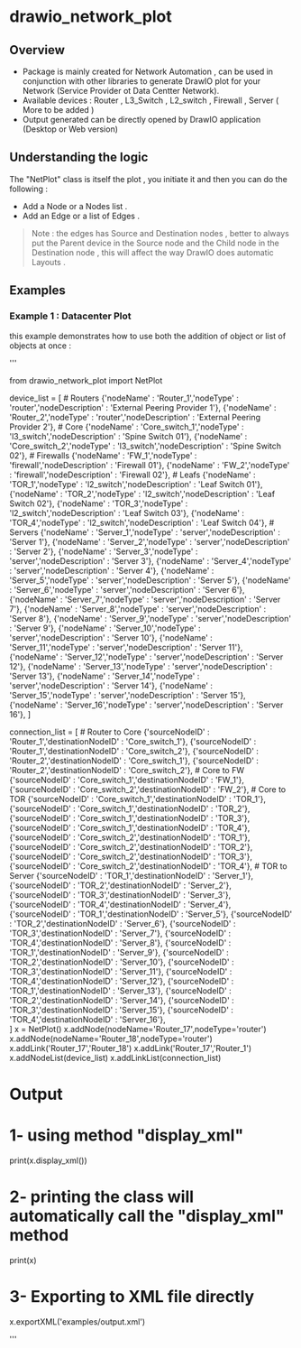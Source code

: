 # drawio_network_plot
## Overview
- Package is mainly created for Network Automation , can be used in conjunction with other libraries to generate DrawIO plot for your Network (Service Provider ot Data Centter Network).
- Available devices : Router , L3_Switch , L2_switch , Firewall , Server ( More to be added )
- Output generated can be directly opened by DrawIO application (Desktop or Web version)

## Understanding the logic 
The "NetPlot" class is itself the plot , you initiate it and then you can do the following : 
- Add a Node or a Nodes list .
- Add an Edge or a list of Edges .
>Note : the edges has Source and Destination nodes , better to always put the Parent device in the Source node and the Child node in the Destination node , this will affect the way DrawIO does automatic Layouts .

## Examples
### Example 1 : Datacenter Plot 
this example demonstrates how to use both the addition of object or list of objects at once : 

'''

from drawio_network_plot import NetPlot

device_list = [
                # Routers
                {'nodeName' : 'Router_1','nodeType' : 'router','nodeDescription' : 'External Peering Provider 1'},
                {'nodeName' : 'Router_2','nodeType' : 'router','nodeDescription' : 'External Peering Provider 2'},
                # Core
                {'nodeName' : 'Core_switch_1','nodeType' : 'l3_switch','nodeDescription' : 'Spine Switch 01'},
                {'nodeName' : 'Core_switch_2','nodeType' : 'l3_switch','nodeDescription' : 'Spine Switch 02'},
                # Firewalls
                {'nodeName' : 'FW_1','nodeType' : 'firewall','nodeDescription' : 'Firewall 01'},
                {'nodeName' : 'FW_2','nodeType' : 'firewall','nodeDescription' : 'Firewall 02'},
                # Leafs
                {'nodeName' : 'TOR_1','nodeType' : 'l2_switch','nodeDescription' : 'Leaf Switch 01'},
                {'nodeName' : 'TOR_2','nodeType' : 'l2_switch','nodeDescription' : 'Leaf Switch 02'},
                {'nodeName' : 'TOR_3','nodeType' : 'l2_switch','nodeDescription' : 'Leaf Switch 03'},
                {'nodeName' : 'TOR_4','nodeType' : 'l2_switch','nodeDescription' : 'Leaf Switch 04'},
                # Servers 
                {'nodeName' : 'Server_1','nodeType' : 'server','nodeDescription' : 'Server 1'},
                {'nodeName' : 'Server_2','nodeType' : 'server','nodeDescription' : 'Server 2'},
                {'nodeName' : 'Server_3','nodeType' : 'server','nodeDescription' : 'Server 3'},
                {'nodeName' : 'Server_4','nodeType' : 'server','nodeDescription' : 'Server 4'},
                {'nodeName' : 'Server_5','nodeType' : 'server','nodeDescription' : 'Server 5'},
                {'nodeName' : 'Server_6','nodeType' : 'server','nodeDescription' : 'Server 6'},
                {'nodeName' : 'Server_7','nodeType' : 'server','nodeDescription' : 'Server 7'},
                {'nodeName' : 'Server_8','nodeType' : 'server','nodeDescription' : 'Server 8'},
                {'nodeName' : 'Server_9','nodeType' : 'server','nodeDescription' : 'Server 9'},
                {'nodeName' : 'Server_10','nodeType' : 'server','nodeDescription' : 'Server 10'},
                {'nodeName' : 'Server_11','nodeType' : 'server','nodeDescription' : 'Server 11'},
                {'nodeName' : 'Server_12','nodeType' : 'server','nodeDescription' : 'Server 12'},
                {'nodeName' : 'Server_13','nodeType' : 'server','nodeDescription' : 'Server 13'},
                {'nodeName' : 'Server_14','nodeType' : 'server','nodeDescription' : 'Server 14'},
                {'nodeName' : 'Server_15','nodeType' : 'server','nodeDescription' : 'Server 15'},
                {'nodeName' : 'Server_16','nodeType' : 'server','nodeDescription' : 'Server 16'},
              ]


connection_list = [
                    # Router to Core
                    {'sourceNodeID' : 'Router_1','destinationNodeID' : 'Core_switch_1'},
                    {'sourceNodeID' : 'Router_1','destinationNodeID' : 'Core_switch_2'},
                    {'sourceNodeID' : 'Router_2','destinationNodeID' : 'Core_switch_1'},
                    {'sourceNodeID' : 'Router_2','destinationNodeID' : 'Core_switch_2'},
                    # Core to FW 
                    {'sourceNodeID' : 'Core_switch_1','destinationNodeID' : 'FW_1'},
                    {'sourceNodeID' : 'Core_switch_2','destinationNodeID' : 'FW_2'},
                    # Core to TOR 
                    {'sourceNodeID' : 'Core_switch_1','destinationNodeID' : 'TOR_1'},
                    {'sourceNodeID' : 'Core_switch_1','destinationNodeID' : 'TOR_2'},
                    {'sourceNodeID' : 'Core_switch_1','destinationNodeID' : 'TOR_3'},
                    {'sourceNodeID' : 'Core_switch_1','destinationNodeID' : 'TOR_4'},
                    {'sourceNodeID' : 'Core_switch_2','destinationNodeID' : 'TOR_1'},
                    {'sourceNodeID' : 'Core_switch_2','destinationNodeID' : 'TOR_2'},
                    {'sourceNodeID' : 'Core_switch_2','destinationNodeID' : 'TOR_3'},
                    {'sourceNodeID' : 'Core_switch_2','destinationNodeID' : 'TOR_4'},
                    # TOR to Server 
                    {'sourceNodeID' : 'TOR_1','destinationNodeID' : 'Server_1'},
                    {'sourceNodeID' : 'TOR_2','destinationNodeID' : 'Server_2'},
                    {'sourceNodeID' : 'TOR_3','destinationNodeID' : 'Server_3'},
                    {'sourceNodeID' : 'TOR_4','destinationNodeID' : 'Server_4'},
                    {'sourceNodeID' : 'TOR_1','destinationNodeID' : 'Server_5'},
                    {'sourceNodeID' : 'TOR_2','destinationNodeID' : 'Server_6'},
                    {'sourceNodeID' : 'TOR_3','destinationNodeID' : 'Server_7'},
                    {'sourceNodeID' : 'TOR_4','destinationNodeID' : 'Server_8'},
                    {'sourceNodeID' : 'TOR_1','destinationNodeID' : 'Server_9'},
                    {'sourceNodeID' : 'TOR_2','destinationNodeID' : 'Server_10'},
                    {'sourceNodeID' : 'TOR_3','destinationNodeID' : 'Server_11'},
                    {'sourceNodeID' : 'TOR_4','destinationNodeID' : 'Server_12'},
                    {'sourceNodeID' : 'TOR_1','destinationNodeID' : 'Server_13'},
                    {'sourceNodeID' : 'TOR_2','destinationNodeID' : 'Server_14'},
                    {'sourceNodeID' : 'TOR_3','destinationNodeID' : 'Server_15'},
                    {'sourceNodeID' : 'TOR_4','destinationNodeID' : 'Server_16'},               
                ]
x = NetPlot()
x.addNode(nodeName='Router_17',nodeType='router')
x.addNode(nodeName='Router_18',nodeType='router')
x.addLink('Router_17','Router_18')
x.addLink('Router_17','Router_1')
x.addNodeList(device_list)
x.addLinkList(connection_list)

# Output 
# 1- using method "display_xml"
print(x.display_xml())
# 2- printing the class will automatically call the "display_xml" method
print(x)
# 3- Exporting to XML file directly
x.exportXML('examples/output.xml')

'''